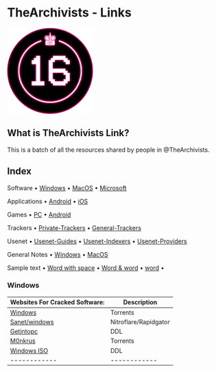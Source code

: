 # TheArchivists - Links
![](https://github.com/TheArchivists/Links/blob/dev/113290407.png)

## What is TheArchivists Link?
This is a batch of all the resources shared by people in @TheArchivists.

## Index
Software
• [Windows](#Windows)
• [MacOS](#MacOS)
• [Microsoft](#Microsoft)

Applications
• [Android](#Android)
• [iOS](#iOS)

Games
• [PC](#PCGames)
• [Android](#AndroidGames)

Trackers
• [Private-Trackers](#PrivateTrackers)
• [General-Trackers](#GeneralTrackers)

Usenet
• [Usenet-Guides](#Usenet-Guides)
• [Usenet-Indexers](#Usenet-Indexers)
• [Usenet-Providers](#Usenet-Provider)

General Notes
• [Windows](#Windows)
• [MacOS](#MacOS)

Sample text
• [Word with space](#word-with-space)
• [Word & word](#word--word)
• [word](#word)
• [](#)


### Windows
| Websites For Cracked Software:                                                   	| Description           	|
|----------------------------------------------------------------------------------	|-----------------------	|
| [Windows](https://github.com/TheArchivists/Links/edit/dev/README.md#-windows-2) 	| Torrents              	|
| [Sanet/windows](https://sanet.st/windows/)                                      	| Nitroflare/Rapidgator 	|
| [Getintopc](https://getintopc.com/)                                             	| DDL                   	|
| [M0nkrus](http://w14.monkrus.ws/)                                               	| Torrents              	|
| [Windows ISO](https://tb.rg-adguard.net/public.php)                             	| DDL                   	|
| ------------                                                                     	| ------------          	|
